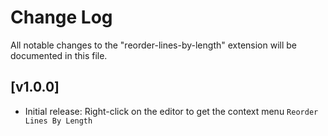 # Change Log

All notable changes to the "reorder-lines-by-length" extension will be documented in this file.

## [v1.0.0]

- Initial release: Right-click on the editor to get the context menu `Reorder Lines By Length`